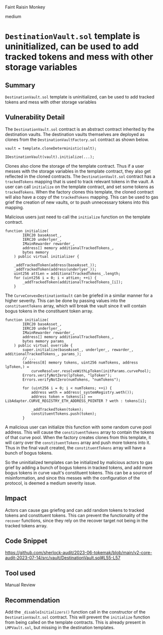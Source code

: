 Faint Raisin Monkey

medium

# `DestinationVault.sol` template is uninitialized, can be used to add tracked tokens and mess with other storage variables
## Summary

`DestinationVault.sol` template is uninitialized, can be used to add tracked tokens and mess with other storage variables

## Vulnerability Detail

The `DestinationVault.sol` contract is an abstract contract inherited by the destination vaults. The destination vaults themselves are deployed as clones from the `DestinationVaultFactory.sol` contract as shown below.

```solidity
vault = template.cloneDeterministic(salt);

IDestinationVault(vault).initialize(...);
```

Clones also clone the storage of the template contract. Thus if a user messes with the storage variables in the template contract, they also get reflected in the cloned contracts. The `DestinationVault.sol` contract has a `trackedTokens` mapping that is used to track relevant tokens in the vault. A user can call `initialize` on the template contract, and set some tokens as `trackedTokens`. When the factory clones this template, the cloned contract will also have a copy of the `trackedTokens` mapping. This can be used to gas grief the creation of new vaults, or to push unnecessary tokens into this mapping.

Malicious users just need to call the `initialize` function on the template contract.

```solidity
function initialize(
        IERC20 baseAsset_,
        IERC20 underlyer_,
        IMainRewarder rewarder_,
        address[] memory additionalTrackedTokens_,
        bytes memory
    ) public virtual initializer {

    _addTrackedToken(address(baseAsset_));
    _addTrackedToken(address(underlyer_));
    uint256 attLen = additionalTrackedTokens_.length;
    for (uint256 i = 0; i < attLen; ++i) {
        _addTrackedToken(additionalTrackedTokens_[i]);
    }
```

The `CurveConvexDestinationVault` can be griefed in a similar manner for a higher severity. This can be done by passing values into the `constituentTokens` array, which will break the vault since it will contain bogus tokens in the constituent token array.

```solidity
function initialize(
        IERC20 baseAsset_,
        IERC20 underlyer_,
        IMainRewarder rewarder_,
        address[] memory additionalTrackedTokens_,
        bytes memory params_
    ) public virtual override {
        super.initialize(baseAsset_, underlyer_, rewarder_, additionalTrackedTokens_, params_);
        // ...
        (address[8] memory tokens, uint256 numTokens, address lpToken,) =
            curveResolver.resolveWithLpToken(initParams.curvePool);
        Errors.verifyNotZero(lpToken, "lpToken");
        Errors.verifyNotZero(numTokens, "numTokens");

        for (uint256 i = 0; i < numTokens; ++i) {
            address weth = address(_systemRegistry.weth());
            address token = tokens[i] == LibAdapter.CURVE_REGISTRY_ETH_ADDRESS_POINTER ? weth : tokens[i];

            _addTrackedToken(token);
            constituentTokens.push(token);
        }
```

A malicious user can initialize this function with some random curve pool address. This will cause the `constituentTokens` array to contain the tokens of that curve pool. When the factory creates clones from this template, it will carry over the `constituentTokens` array and push more tokens into it. Thus in the final vault created, the `constituentTokens` array will have a bunch of bogus tokens.

So the uninitialized templates can be initialized by malicious actors to gas grief by adding a bunch of bogus tokens in tracked tokens, and add more bogus tokens in curve vault's constituent tokens. This can be a source of misinformation, and since this messes with the configuration of the protocol, is deemed a medium severity issue.

## Impact

Actors can cause gas griefing and can add random tokens to tracked tokens and constituent tokens. This can prevent the functionality of the `recover` functions, since they rely on the recover target not being in the tracked tokens array.

## Code Snippet

https://github.com/sherlock-audit/2023-06-tokemak/blob/main/v2-core-audit-2023-07-14/src/vault/DestinationVault.sol#L55-L57

## Tool used

Manual Review

## Recommendation

Add the `_disableInitializers()` function call in the constructor of the `DestinationVault.sol` contract. This will prevent the `initialize` function from being called on the template contracts. This is already present in `LMPVault.sol`, but missing in the destination templates.
